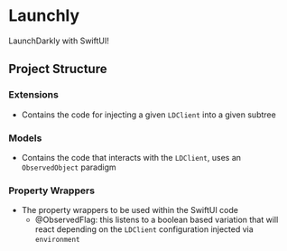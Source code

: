 # Launchly

LaunchDarkly with SwiftUI!

## Project Structure

### Extensions
- Contains the code for injecting a given `LDClient` into a given subtree 

### Models
- Contains the code that interacts with the `LDClient`, uses an `ObservedObject` paradigm

### Property Wrappers
- The property wrappers to be used within the SwiftUI code
    - @ObservedFlag: this listens to a boolean based variation that will react depending on the `LDClient` configuration injected via `environment`
